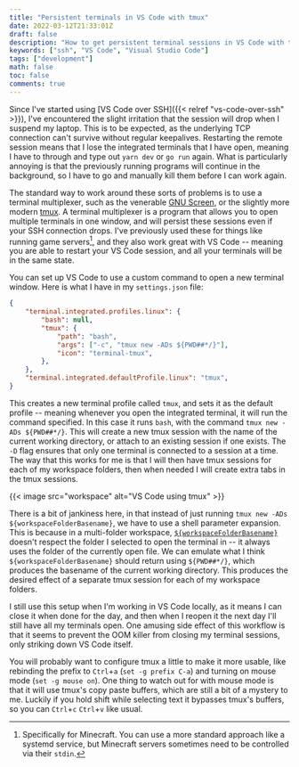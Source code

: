 ```yaml
---
title: "Persistent terminals in VS Code with tmux"
date: 2022-03-12T21:33:01Z
draft: false
description: "How to get persistent terminal sessions in VS Code with tmux"
keywords: ["ssh", "VS Code", "Visual Studio Code"]
tags: ["development"]
math: false
toc: false
comments: true
---
```


Since I've started using [VS Code over SSH]({{< relref "vs-code-over-ssh" >}}),
I've encountered the slight irritation that the session will drop when I suspend my laptop.
This is to be expected, as the underlying TCP connection can't survive without regular keepalives.
Restarting the remote session means that I lose the integrated terminals that I have open,
meaning I have to through and type out `yarn dev` or `go run` again.
What is particularly annoying is that the previously running programs will continue in the background,
so I have to go and manually kill them before I can work again.

The standard way to work around these sorts of problems is to use a terminal multiplexer,
such as the venerable [GNU Screen](https://www.gnu.org/software/screen/),
or the slightly more modern [tmux](https://github.com/tmux/tmux).
A terminal multiplexer is a program that allows you to open multiple terminals in one window,
and will persist these sessions even if your SSH connection drops.
I've previously used these for things like running game servers[^1],
and they also work great with VS Code
-- meaning you are able to restart your VS Code session,
and all your terminals will be in the same state.

[^1]: Specifically for Minecraft.
You can use a more standard approach like a systemd service,
but Minecraft servers sometimes need to be controlled via their `stdin`. 

You can set up VS Code to use a custom command to open a new terminal window.
Here is what I have in my `settings.json` file:

```json
{
    "terminal.integrated.profiles.linux": {
        "bash": null,
        "tmux": {
            "path": "bash",
            "args": ["-c", "tmux new -ADs ${PWD##*/}"],
            "icon": "terminal-tmux",
        },
    },
    "terminal.integrated.defaultProfile.linux": "tmux",
}
```

This creates a new terminal profile called `tmux`,
and sets it as the default profile -- meaning whenever you open the integrated terminal,
it will run the command specified.
In this case it runs `bash`, with the command `tmux new -ADs ${PWD##*/}`.
This will create a new tmux session with the name of the current working directory,
or attach to an existing session if one exists.
The `-D` flag ensures that only one terminal is connected to a session at a time.
The way that this works for me is that I will then have tmux sessions for each of my workspace folders,
then when needed I will create extra tabs in the tmux sessions.

{{< image src="workspace" alt="VS Code using tmux" >}}

There is a bit of jankiness here,
in that instead of just running `tmux new -ADs ${workspaceFolderBasename}`,
we have to use a shell parameter expansion.
This is because in a multi-folder workspace,
[`${workspaceFolderBasename}`](https://code.visualstudio.com/docs/editor/variables-reference#_predefined-variables) doesn't respect the folder I selected to open the terminal in
-- it always uses the folder of the currently open file.
We can emulate what I think `${workspaceFolderBasename}` should return using `${PWD##*/}`, which produces the basename of the current working directory.
This produces the desired effect of a separate tmux session for each of my workspace folders.

I still use this setup when I'm working in VS Code locally,
as it means I can close it when done for the day,
and then when I reopen it the next day I'll still have all my terminals open.
One amusing side effect of this workflow is that it seems to prevent the OOM killer from closing my terminal sessions,
only striking down VS Code itself.

You will probably want to configure tmux a little to make it more usable,
like rebinding the prefix to `Ctrl`+`a` (`set -g prefix C-a`) and turning on mouse mode (`set -g mouse on`).
One thing to watch out for with mouse mode is that it will use tmux's copy paste buffers,
which are still a bit of a mystery to me.
Luckily if you hold shift while selecting text it bypasses tmux's buffers,
so you can `Ctrl`+`c` `Ctrl`+`v` like usual.